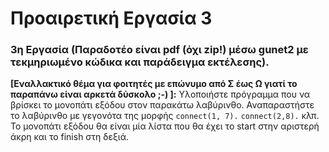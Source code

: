 # Προαιρετική Εργασία 3
### 3η Εργασία (Παραδοτέο είναι pdf (όχι zip!) μέσω gunet2 με τεκμηριωμένο κώδικα και παράδειγμα εκτέλεσης).
**[Εναλλακτικό θέμα για φοιτητές με επώνυμο από Σ έως Ω γιατί το παραπάνω είναι αρκετά δύσκολο ;-) ]:** Υλοποιήστε πρόγραμμα που να βρίσκει το μονοπάτι εξόδου στον παρακάτω λαβύρινθο. Αναπαραστήστε το λαβύρινθο με γεγονότα της μορφής `connect(1, 7).` `connect(2,8).` κλπ. Το μονοπάτι εξόδου θα είναι μία λίστα που θα έχει το start στην αριστερή άκρη και το finish στη δεξιά.
